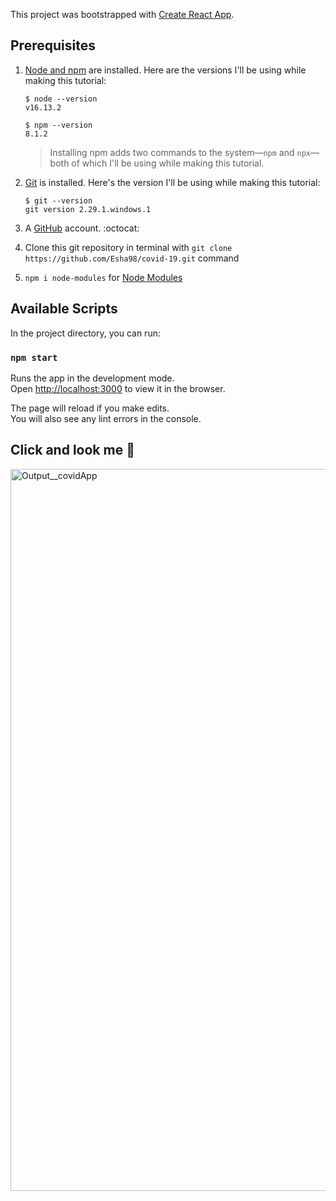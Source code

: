 This project was bootstrapped with [Create React App](https://github.com/facebook/create-react-app).


## Prerequisites

1. [Node and npm](https://nodejs.org/en/download/) are installed. Here are the versions I'll be using while making this tutorial:

    ```shell
    $ node --version
    v16.13.2

    $ npm --version
    8.1.2
    ```
    > Installing npm adds two commands to the system—`npm` and `npx`—both of which I'll be using while making this tutorial.

2. [Git](https://git-scm.com/book/en/v2/Getting-Started-Installing-Git) is installed. Here's the version I'll be using while making this tutorial:

    ```shell
    $ git --version
    git version 2.29.1.windows.1
    ```

3. A [GitHub](https://github.com/signup) account. :octocat:
4. Clone this git repository in terminal with `git clone https://github.com/Esha98/covid-19.git` command
5. `npm i node-modules` for [Node Modules](https://www.npmjs.com/package/node-modules)

## Available Scripts

In the project directory, you can run:

### `npm start`

Runs the app in the development mode.<br />
Open [http://localhost:3000](http://localhost:3000) to view it in the browser.

The page will reload if you make edits.<br />
You will also see any lint errors in the console.

## Click and look me 👀 
<a src=''>
<img width="1155" alt="Output__covidApp" src="https://user-images.githubusercontent.com/60232135/159600273-6f33b468-1fcf-459a-8fc5-8f512dc128fb.png">
</a>

